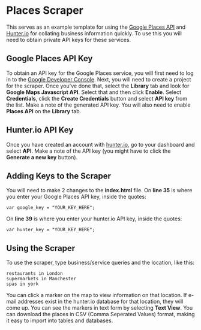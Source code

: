 # Places Scraper

This serves as an example template for using the [Google Places API](https://developers.google.com/places/) and [Hunter.io](http://hunter.io) for collating business information quickly. To use this you will need to obtain private API keys for these services.

## Google Places API Key

To obtain an API key for the Google Places service, you will first need to log in to the [Google Developer Console](https://console.developers.google.com/). Next, you will need to create a project for the scraper. Once you've done that, select the **Library** tab and look for **Google Maps Javascript API**. Select that and then click **Enable**. Select **Credentials**, click the **Create Credentials** button and select **API key** from the list. Make a note of the generated API key. You will also need to enable **Places API** on the **Library** tab.

## Hunter.io API Key

Once you have created an account with [hunter.io](https://hunter.io/), go to your dashboard and select **API**. Make a note of the API key (you might have to click the **Generate a new key** button).

## Adding Keys to the Scraper

You will need to make 2 changes to the **index.html** file. On **line 35** is where you enter your Google Places API key, inside the quotes:

    var google_key = "YOUR_KEY_HERE";

On **line 39** is where you enter your hunter.io API key, inside the quotes:

    var hunter_key = "YOUR_KEY_HERE";

## Using the Scraper

To use the scraper, type business/service queries and the location, like this:

    restaurants in London
    supermarkets in Manchester
    spas in york

You can click a marker on the map to view information on that location. If e-mail addresses exist in the hunter.io database for that location, they will come up. You can see the markers in text form by selecting **Text View**. You can download the places in CSV (Comma Seperated Values) format, making it easy to import into tables and databases.
